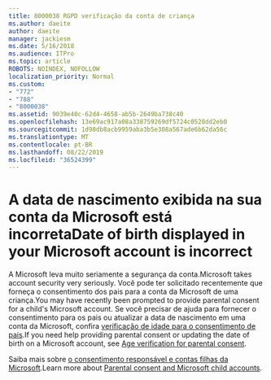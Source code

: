 ```yaml
---
title: 8000038 RGPD verificação da conta de criança
ms.author: daeite
author: daeite
manager: jackiesm
ms.date: 5/16/2018
ms.audience: ITPro
ms.topic: article
ROBOTS: NOINDEX, NOFOLLOW
localization_priority: Normal
ms.custom:
- "772"
- "788"
- "8000038"
ms.assetid: 9039e40c-62d4-4658-ab5b-2649ba738c40
ms.openlocfilehash: 13e69ac917a08a338759269df5724c0528dd2eb0
ms.sourcegitcommit: 1d98db8acb9959aba3b5e308a567ade6b62da56c
ms.translationtype: MT
ms.contentlocale: pt-BR
ms.lasthandoff: 08/22/2019
ms.locfileid: "36524399"
---
```

# <a name="date-of-birth-displayed-in-your-microsoft-account-is-incorrect"></a><span data-ttu-id="7fa83-102">A data de nascimento exibida na sua conta da Microsoft está incorreta</span><span class="sxs-lookup"><span data-stu-id="7fa83-102">Date of birth displayed in your Microsoft account is incorrect</span></span>

<span data-ttu-id="7fa83-103">A Microsoft leva muito seriamente a segurança da conta.</span><span class="sxs-lookup"><span data-stu-id="7fa83-103">Microsoft takes account security very seriously.</span></span> <span data-ttu-id="7fa83-104">Você pode ter solicitado recentemente que forneça o consentimento dos pais para a conta da Microsoft de uma criança.</span><span class="sxs-lookup"><span data-stu-id="7fa83-104">You may have recently been prompted to provide parental consent for a child's Microsoft account.</span></span> <span data-ttu-id="7fa83-105">Se você precisar de ajuda para fornecer o consentimento para os pais ou atualizar a data de nascimento em uma conta da Microsoft, confira [verificação de idade para o consentimento de pais](https://go.microsoft.com/fwlink/p/?linkid=874364).</span><span class="sxs-lookup"><span data-stu-id="7fa83-105">If you need help providing parental consent or updating the date of birth on a Microsoft account, see [Age verification for parental consent](https://go.microsoft.com/fwlink/p/?linkid=874364).</span></span>
  
<span data-ttu-id="7fa83-106">Saiba mais sobre [o consentimento responsável e contas filhas da Microsoft](https://go.microsoft.com/fwlink/p/?linkid=874365).</span><span class="sxs-lookup"><span data-stu-id="7fa83-106">Learn more about [Parental consent and Microsoft child accounts](https://go.microsoft.com/fwlink/p/?linkid=874365).</span></span>
  